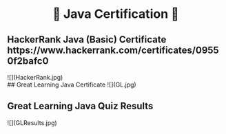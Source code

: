 <h1 align="center">📜 Java Certification 📜</h1>

<h2>HackerRank Java (Basic) Certificate <br>https://www.hackerrank.com/certificates/09550f2bafc0</h2>
![](HackerRank.jpg)
<br>
## Great Learning Java Certificate
![](GL.jpg)
<br>
<h2>Great Learning Java Quiz Results</h2>
![](GLResults.jpg)
